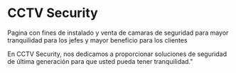 # CCTV Security

Pagina con fines de instalado y venta de camaras de seguridad para mayor tranquilidad para los jefes y mayor beneficio para los clientes 


En CCTV Security, nos dedicamos a proporcionar soluciones de seguridad de última generación para que usted pueda tener tranquilidad."